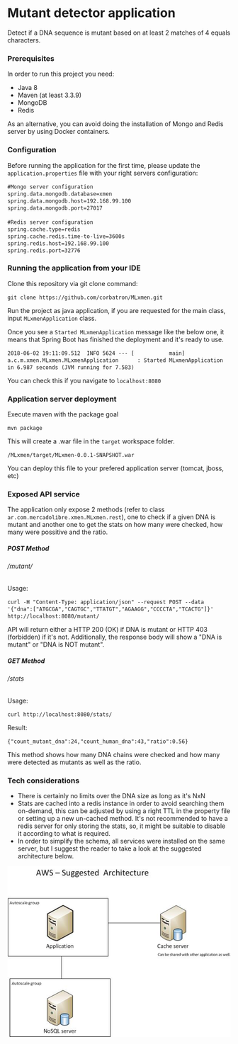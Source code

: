 # Mutant detector application

Detect if a DNA sequence is mutant based on at least 2 matches of 4 equals characters.

### Prerequisites
In order to run this project you need:

- Java 8
- Maven (at least 3.3.9)
- MongoDB 
- Redis

As an alternative, you can avoid doing the installation of Mongo and Redis server by using Docker containers.

### Configuration

Before running the application for the first time, please update the `application.properties` file with your right servers configuration:

    #Mongo server configuration
    spring.data.mongodb.database=xmen
    spring.data.mongodb.host=192.168.99.100
    spring.data.mongodb.port=27017

    #Redis server configuration
    spring.cache.type=redis
    spring.cache.redis.time-to-live=3600s 
    spring.redis.host=192.168.99.100
    spring.redis.port=32776



### Running the application from your IDE

Clone this repository via git clone command:

```
git clone https://github.com/corbatron/MLxmen.git
```

Run the project as java application, if you are requested for the main class, input `MLxmenApplication` class.

Once you see a `Started MLxmenApplication` message like the below one, it means that Spring Boot has finished the deployment and it's ready to use.
```
2018-06-02 19:11:09.512  INFO 5624 --- [           main] a.c.m.xmen.MLxmen.MLxmenApplication      : Started MLxmenApplication in 6.987 seconds (JVM running for 7.583)
```

You can check this if you navigate to `localhost:8080`

### Application server deployment

Execute maven with the package goal

    mvn package

This will create a .war file in the `target` workspace folder.

    /MLxmen/target/MLxmen-0.0.1-SNAPSHOT.war

You can deploy this file to your prefered application server (tomcat, jboss, etc)
	
### Exposed API service
The application only expose 2 methods (refer to class  `ar.com.mercadolibre.xmen.MLxmen.rest`), one to check if a given DNA is mutant and another one to get the stats on how many were checked, how many were possitive and the ratio. 

##### POST Method
###### /mutant/
Usage:

    curl -H "Content-Type: application/json" --request POST --data '{"dna":["ATGCGA","CAGTGC","TTATGT","AGAAGG","CCCCTA","TCACTG"]}' http://localhost:8080/mutant/

API will return either a HTTP 200 (OK) if DNA is mutant or HTTP 403 (forbidden) if it's not. Additionally, the response body will show a "DNA is mutant" or "DNA is NOT mutant".

##### GET Method
###### /stats
Usage:

    curl http://localhost:8080/stats/

Result:

    {"count_mutant_dna":24,"count_human_dna":43,"ratio":0.56} 

This method shows how many DNA chains were checked and how many were detected as mutants as well as the ratio.

### Tech considerations
 - There is certainly no limits over the DNA size as long as it's NxN
 - Stats are cached into a redis instance in order to avoid searching them on-demand, this can be adjusted by using a right TTL in the property file or setting up a new un-cached method. It's not recommended to have a redis server for only storing the stats, so, it might be suitable to disable it according to what is required.
 - In order to simplify the schema, all services were installed on the same server, but I suggest the reader to take a look at the suggested architecture below.
 
 ![Suggested Architecture](https://github.com/corbatron/MLxmen/blob/master/Suggested%20Architecture.jpg)


